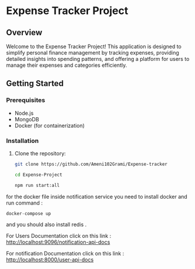 # Expense Tracker Project

## Overview
Welcome to the Expense Tracker Project! This application is designed to simplify personal finance management by tracking expenses, providing detailed insights into spending patterns, and offering a platform for users to manage their expenses and categories efficiently.

## Getting Started
### Prerequisites
- Node.js
- MongoDB
- Docker (for containerization)

### Installation
1. Clone the repository:
   ```bash
   git clone https://github.com/Ameni102Grami/Expense-tracker

   cd Expense-Project

   npm run start:all

for the docker file inside notification service you need to install docker and run command :
~~~javascript  
docker-compose up
~~~
and you should also install redis .

   
For Users Documentation click on this link :
[ http://localhost:9096/notification-api-docs](http://localhost:9096/notification-api-docs)

For notification Documentation click on this link :
[ http://localhost:8000/user-api-docs](http://localhost:8000/user-api-docs)
